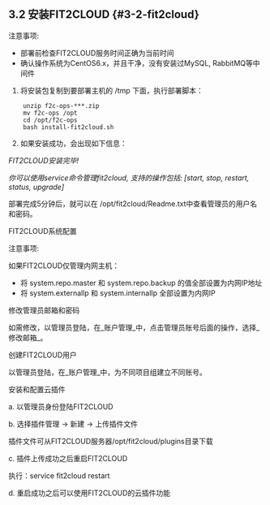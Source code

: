 ## **3.2 安装FIT2CLOUD** {#3-2-fit2cloud}

注意事项:

*   部署前检查FIT2CLOUD服务时间正确为当前时间
*   确认操作系统为CentOS6.x，并且干净，没有安装过MySQL, RabbitMQ等中间件

1.  将安装包复制到要部署主机的 /tmp 下面，执行部署脚本：


```cd /tmp
    unzip f2c-ops-***.zip
    mv f2c-ops /opt
    cd /opt/f2c-ops
    bash install-fit2cloud.sh
```

2.  如果安装成功，会出现如下信息：

_FIT2CLOUD安装完毕!_

_你可以使用service命令管理fit2cloud, 支持的操作包括: [start, stop, restart, status, upgrade]_

部署完成5分钟后，就可以在 /opt/fit2cloud/Readme.txt中查看管理员的用户名和密码。

  FIT2CLOUD系统配置

注意事项:

如果FIT2CLOUD仅管理内网主机：

*   将 system.repo.master 和 system.repo.backup 的值全部设置为内网IP地址
*   将 system.externallp 和 system.internalIp 全部设置为内网IP

   修改管理员邮箱和密码

如需修改，以管理员登陆，在_账户管理_中，点击管理员账号后面的操作，选择_修改邮箱_。

   创建FIT2CLOUD用户

以管理员登陆，在_账户管理_中，为不同项目组建立不同账号。

   安装和配置云插件

a. 以管理员身份登陆FIT2CLOUD

b. 选择插件管理 -&gt; 新建 -&gt; 上传插件文件

插件文件可从FIT2CLOUD服务器/opt/fit2cloud/plugins目录下载

c. 插件上传成功之后重启FIT2CLOUD

执行：service fit2cloud restart

d. 重启成功之后可以使用FIT2CLOUD的云插件功能